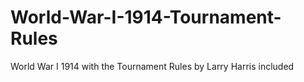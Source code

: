 # World-War-I-1914-Tournament-Rules
World War I 1914 with the Tournament Rules by Larry Harris included
